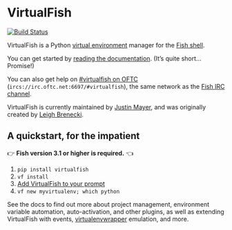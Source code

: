 # VirtualFish

[![Build Status](https://img.shields.io/github/workflow/status/justinmayer/virtualfish/build)](https://github.com/justinmayer/virtualfish/actions)

VirtualFish is a Python [virtual environment][Virtualenv] manager for the [Fish shell][].

You can get started by [reading the documentation][Read The Docs]. (It’s quite short… Promise!)

You can also get help on [#virtualfish on OFTC](https://webchat.oftc.net/?randomnick=1&channels=virtualfish) (`ircs://irc.oftc.net:6697/#virtualfish`), the same network as the [Fish IRC channel](https://webchat.oftc.net/?randomnick=1&channels=fish).

VirtualFish is currently maintained by [Justin Mayer](https://justinmayer.com/), and was originally created by [Leigh Brenecki](https://leigh.net.au/).

## A quickstart, for the impatient

👉 **Fish version 3.1 or higher is required.** 👈

1. `pip install virtualfish`
2. `vf install`
3. [Add VirtualFish to your prompt](https://virtualfish.readthedocs.org/en/latest/install.html#customizing-your-fish-prompt)
4. `vf new myvirtualenv; which python`

See the docs to find out more about project management, environment variable automation, auto-activation, and other plugins, as well as extending VirtualFish with events, [virtualenvwrapper][] emulation, and more.

[Virtualenv]: https://virtualenv.pypa.io/en/latest/
[Fish shell]: https://fishshell.com/
[Read The Docs]: https://virtualfish.readthedocs.org/en/latest/
[virtualenvwrapper]: https://bitbucket.org/dhellmann/virtualenvwrapper
